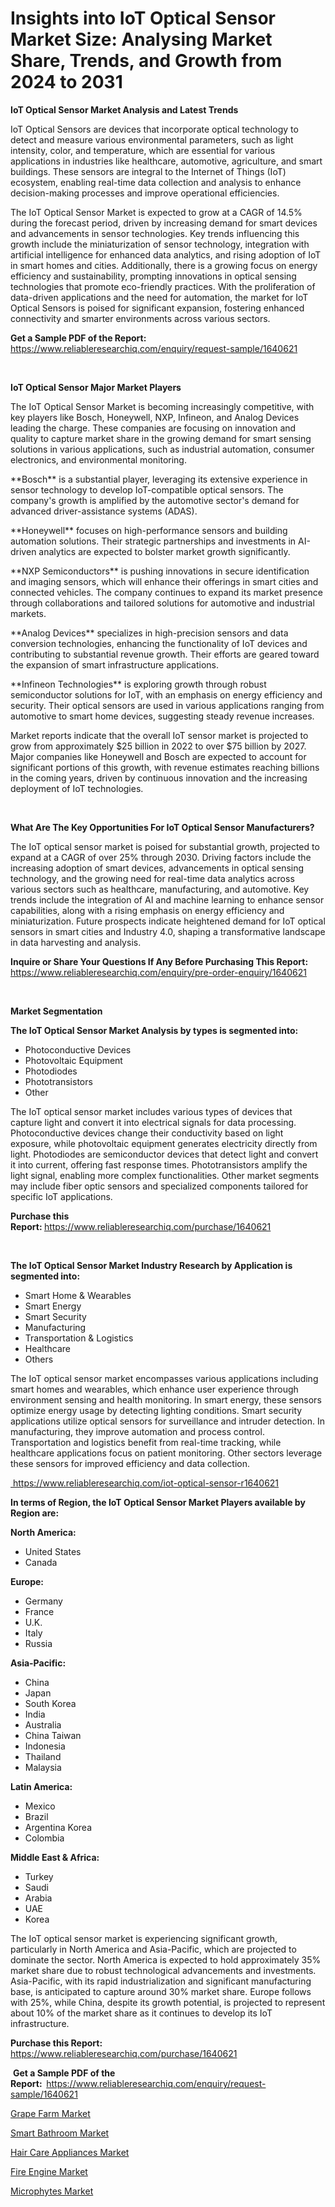 <p><h1>Insights into IoT Optical Sensor Market Size: Analysing Market Share, Trends, and Growth from 2024 to 2031</h1></p><p><strong>IoT Optical Sensor Market Analysis and Latest Trends</strong></p>
<p><p>IoT Optical Sensors are devices that incorporate optical technology to detect and measure various environmental parameters, such as light intensity, color, and temperature, which are essential for various applications in industries like healthcare, automotive, agriculture, and smart buildings. These sensors are integral to the Internet of Things (IoT) ecosystem, enabling real-time data collection and analysis to enhance decision-making processes and improve operational efficiencies.</p><p>The IoT Optical Sensor Market is expected to grow at a CAGR of 14.5% during the forecast period, driven by increasing demand for smart devices and advancements in sensor technologies. Key trends influencing this growth include the miniaturization of sensor technology, integration with artificial intelligence for enhanced data analytics, and rising adoption of IoT in smart homes and cities. Additionally, there is a growing focus on energy efficiency and sustainability, prompting innovations in optical sensing technologies that promote eco-friendly practices. With the proliferation of data-driven applications and the need for automation, the market for IoT Optical Sensors is poised for significant expansion, fostering enhanced connectivity and smarter environments across various sectors.</p></p>
<p><strong>Get a Sample PDF of the Report:&nbsp;</strong> <a href="https://www.reliableresearchiq.com/enquiry/request-sample/1640621?utm_campaign=1257&utm_medium=2&utm_source=Github&utm_content=ia&utm_term=25092024&utm_id=iot-optical-sensor">https://www.reliableresearchiq.com/enquiry/request-sample/1640621</a></p>
<p>&nbsp;</p>
<p><strong>IoT Optical Sensor Major Market Players</strong></p>
<p><p>The IoT Optical Sensor Market is becoming increasingly competitive, with key players like Bosch, Honeywell, NXP, Infineon, and Analog Devices leading the charge. These companies are focusing on innovation and quality to capture market share in the growing demand for smart sensing solutions in various applications, such as industrial automation, consumer electronics, and environmental monitoring.</p><p>**Bosch** is a substantial player, leveraging its extensive experience in sensor technology to develop IoT-compatible optical sensors. The company's growth is amplified by the automotive sector's demand for advanced driver-assistance systems (ADAS).</p><p>**Honeywell** focuses on high-performance sensors and building automation solutions. Their strategic partnerships and investments in AI-driven analytics are expected to bolster market growth significantly.</p><p>**NXP Semiconductors** is pushing innovations in secure identification and imaging sensors, which will enhance their offerings in smart cities and connected vehicles. The company continues to expand its market presence through collaborations and tailored solutions for automotive and industrial markets.</p><p>**Analog Devices** specializes in high-precision sensors and data conversion technologies, enhancing the functionality of IoT devices and contributing to substantial revenue growth. Their efforts are geared toward the expansion of smart infrastructure applications.</p><p>**Infineon Technologies** is exploring growth through robust semiconductor solutions for IoT, with an emphasis on energy efficiency and security. Their optical sensors are used in various applications ranging from automotive to smart home devices, suggesting steady revenue increases.</p><p>Market reports indicate that the overall IoT sensor market is projected to grow from approximately $25 billion in 2022 to over $75 billion by 2027. Major companies like Honeywell and Bosch are expected to account for significant portions of this growth, with revenue estimates reaching billions in the coming years, driven by continuous innovation and the increasing deployment of IoT technologies.</p></p>
<p>&nbsp;</p>
<p><strong>What Are The Key Opportunities For IoT Optical Sensor Manufacturers?</strong></p>
<p><p>The IoT optical sensor market is poised for substantial growth, projected to expand at a CAGR of over 25% through 2030. Driving factors include the increasing adoption of smart devices, advancements in optical sensing technology, and the growing need for real-time data analytics across various sectors such as healthcare, manufacturing, and automotive. Key trends include the integration of AI and machine learning to enhance sensor capabilities, along with a rising emphasis on energy efficiency and miniaturization. Future prospects indicate heightened demand for IoT optical sensors in smart cities and Industry 4.0, shaping a transformative landscape in data harvesting and analysis.</p></p>
<p><strong>Inquire or Share Your Questions If Any Before Purchasing This Report:</strong> <a href="https://www.reliableresearchiq.com/enquiry/pre-order-enquiry/1640621?utm_campaign=1257&utm_medium=2&utm_source=Github&utm_content=ia&utm_term=25092024&utm_id=iot-optical-sensor">https://www.reliableresearchiq.com/enquiry/pre-order-enquiry/1640621</a></p>
<p>&nbsp;</p>
<p><strong>Market Segmentation</strong></p>
<p><strong>The IoT Optical Sensor Market Analysis by types is segmented into:</strong></p>
<p><ul><li>Photoconductive Devices</li><li>Photovoltaic Equipment</li><li>Photodiodes</li><li>Phototransistors</li><li>Other</li></ul></p>
<p><p>The IoT optical sensor market includes various types of devices that capture light and convert it into electrical signals for data processing. Photoconductive devices change their conductivity based on light exposure, while photovoltaic equipment generates electricity directly from light. Photodiodes are semiconductor devices that detect light and convert it into current, offering fast response times. Phototransistors amplify the light signal, enabling more complex functionalities. Other market segments may include fiber optic sensors and specialized components tailored for specific IoT applications.</p></p>
<p><strong>Purchase this Report:&nbsp;</strong><a href="https://www.reliableresearchiq.com/purchase/1640621?utm_campaign=1257&utm_medium=2&utm_source=Github&utm_content=ia&utm_term=25092024&utm_id=iot-optical-sensor">https://www.reliableresearchiq.com/purchase/1640621</a></p>
<p>&nbsp;</p>
<p><strong>The IoT Optical Sensor Market Industry Research by Application is segmented into:</strong></p>
<p><ul><li>Smart Home & Wearables</li><li>Smart Energy</li><li>Smart Security</li><li>Manufacturing</li><li>Transportation & Logistics</li><li>Healthcare</li><li>Others</li></ul></p>
<p><p>The IoT optical sensor market encompasses various applications including smart homes and wearables, which enhance user experience through environment sensing and health monitoring. In smart energy, these sensors optimize energy usage by detecting lighting conditions. Smart security applications utilize optical sensors for surveillance and intruder detection. In manufacturing, they improve automation and process control. Transportation and logistics benefit from real-time tracking, while healthcare applications focus on patient monitoring. Other sectors leverage these sensors for improved efficiency and data collection.</p></p>
<p><a href="https://www.reliableresearchiq.com/iot-optical-sensor-r1640621?utm_campaign=1257&utm_medium=2&utm_source=Github&utm_content=ia&utm_term=25092024&utm_id=iot-optical-sensor">&nbsp;https://www.reliableresearchiq.com/iot-optical-sensor-r1640621</a></p>
<p><strong>In terms of Region, the IoT Optical Sensor Market Players available by Region are:</strong></p>
<p>
    <p> <strong> North America: </strong>
        <ul>
            <li>United States</li>
            <li>Canada</li>
        </ul>
        </p> 
    <p> <strong> Europe: </strong>
        <ul>
            <li>Germany</li>
            <li>France</li>
            <li>U.K.</li>
            <li>Italy</li>
            <li>Russia</li>
        </ul>
        </p> 
    <p> <strong> Asia-Pacific: </strong>
        <ul>
            <li>China</li>
            <li>Japan</li>
            <li>South Korea</li>
            <li>India</li>
            <li>Australia</li>
            <li>China Taiwan</li>
            <li>Indonesia</li>
            <li>Thailand</li>
            <li>Malaysia</li>
        </ul>
        </p> 
    <p> <strong> Latin America: </strong>
        <ul>
            <li>Mexico</li>
            <li>Brazil</li>
            <li>Argentina Korea</li>
            <li>Colombia</li>
        </ul>
        </p> 
    <p> <strong> Middle East & Africa: </strong>
        <ul>
            <li>Turkey</li>
            <li>Saudi</li>
            <li>Arabia</li>
            <li>UAE</li>
            <li>Korea</li>
        </ul>
    </p>
    </p>
<p><p>The IoT optical sensor market is experiencing significant growth, particularly in North America and Asia-Pacific, which are projected to dominate the sector. North America is expected to hold approximately 35% market share due to robust technological advancements and investments. Asia-Pacific, with its rapid industrialization and significant manufacturing base, is anticipated to capture around 30% market share. Europe follows with 25%, while China, despite its growth potential, is projected to represent about 10% of the market share as it continues to develop its IoT infrastructure.</p></p>
<p><strong>Purchase this Report: </strong><a href="https://www.reliableresearchiq.com/purchase/1640621?utm_campaign=1257&utm_medium=2&utm_source=Github&utm_content=ia&utm_term=25092024&utm_id=iot-optical-sensor">https://www.reliableresearchiq.com/purchase/1640621</a></p>
<p>&nbsp;<strong>Get a Sample PDF of the Report:&nbsp;&nbsp;</strong><a href="https://www.reliableresearchiq.com/enquiry/request-sample/1640621?utm_campaign=1257&utm_medium=2&utm_source=Github&utm_content=ia&utm_term=25092024&utm_id=iot-optical-sensor">https://www.reliableresearchiq.com/enquiry/request-sample/1640621</a></p>
<p><strong></strong></p>
<p><p><a href="https://www.linkedin.com/pulse/grape-farm-market-revolution-2024-2031-trends-shaping-next-c4j6f?utm_campaign=1257&utm_medium=2&utm_source=Github&utm_content=ia&utm_term=25092024&utm_id=iot-optical-sensor">Grape Farm Market</a></p><p><a href="https://issuu.com/reportprime-2/docs/smart-bathroom-market-size-2030.ppt_fb938913a3eb5e?utm_campaign=1257&utm_medium=2&utm_source=Github&utm_content=ia&utm_term=25092024&utm_id=iot-optical-sensor">Smart Bathroom Market</a></p><p><a href="https://issuu.com/reportprime-2/docs/hair-care-appliances-market-size-20_a694ea9a1ac7c6?utm_campaign=1257&utm_medium=2&utm_source=Github&utm_content=ia&utm_term=25092024&utm_id=iot-optical-sensor">Hair Care Appliances Market</a></p><p><a href="https://www.linkedin.com/pulse/fire-engine-market-size-growing-cagr-123-report-covers-analysis-jpaff?utm_campaign=1257&utm_medium=2&utm_source=Github&utm_content=ia&utm_term=25092024&utm_id=iot-optical-sensor">Fire Engine Market</a></p><p><a href="https://www.linkedin.com/pulse/microphytes-market-report-product-type-spirulinachlorelladunaliella-kdxjf?utm_campaign=1257&utm_medium=2&utm_source=Github&utm_content=ia&utm_term=25092024&utm_id=iot-optical-sensor">Microphytes Market</a></p></p>